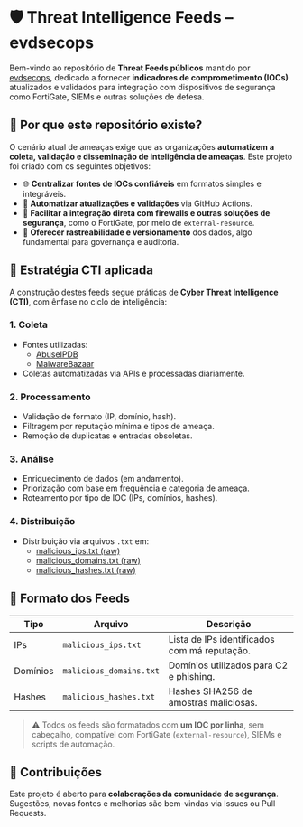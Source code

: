 
# 🛡️ Threat Intelligence Feeds – evdsecops

Bem-vindo ao repositório de **Threat Feeds públicos** mantido por [evdsecops](https://github.com/evdsecops), dedicado a fornecer **indicadores de comprometimento (IOCs)** atualizados e validados para integração com dispositivos de segurança como FortiGate, SIEMs e outras soluções de defesa.

## 🚀 Por que este repositório existe?

O cenário atual de ameaças exige que as organizações **automatizem a coleta, validação e disseminação de inteligência de ameaças**. Este projeto foi criado com os seguintes objetivos:

- 🌐 **Centralizar fontes de IOCs confiáveis** em formatos simples e integráveis.
- 🔄 **Automatizar atualizações e validações** via GitHub Actions.
- 📡 **Facilitar a integração direta com firewalls e outras soluções de segurança**, como o FortiGate, por meio de `external-resource`.
- 🔎 **Oferecer rastreabilidade e versionamento** dos dados, algo fundamental para governança e auditoria.

## 🧠 Estratégia CTI aplicada

A construção destes feeds segue práticas de **Cyber Threat Intelligence (CTI)**, com ênfase no ciclo de inteligência:

### 1. **Coleta**
- Fontes utilizadas:
  - [AbuseIPDB](https://abuseipdb.com)
  - [MalwareBazaar](https://bazaar.abuse.ch)
- Coletas automatizadas via APIs e processadas diariamente.

### 2. **Processamento**
- Validação de formato (IP, domínio, hash).
- Filtragem por reputação mínima e tipos de ameaça.
- Remoção de duplicatas e entradas obsoletas.

### 3. **Análise**
- Enriquecimento de dados (em andamento).
- Priorização com base em frequência e categoria de ameaça.
- Roteamento por tipo de IOC (IPs, domínios, hashes).

### 4. **Distribuição**
- Distribuição via arquivos `.txt` em:
  - [malicious_ips.txt (raw)](https://raw.githubusercontent.com/evdsecops/feeds/main/malicious_ips.txt)
  - [malicious_domains.txt (raw)](https://raw.githubusercontent.com/evdsecops/feeds/main/malicious_domains.txt)
  - [malicious_hashes.txt (raw)](https://raw.githubusercontent.com/evdsecops/feeds/main/malicious_hashes.txt)

## 📂 Formato dos Feeds

| Tipo       | Arquivo                      | Descrição                              |
|------------|------------------------------|----------------------------------------|
| IPs        | `malicious_ips.txt`          | Lista de IPs identificados com má reputação. |
| Domínios   | `malicious_domains.txt`      | Domínios utilizados para C2 e phishing. |
| Hashes     | `malicious_hashes.txt`       | Hashes SHA256 de amostras maliciosas.  |

> ⚠️ Todos os feeds são formatados com **um IOC por linha**, sem cabeçalho, compatível com FortiGate (`external-resource`), SIEMs e scripts de automação.

## 🤝 Contribuições

Este projeto é aberto para **colaborações da comunidade de segurança**. Sugestões, novas fontes e melhorias são bem-vindas via Issues ou Pull Requests.
